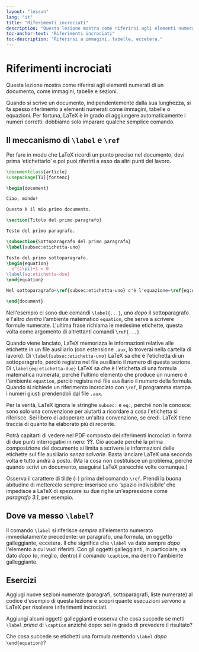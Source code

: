 ```yaml
---
layout: "lesson"
lang: "it"
title: "Riferimenti incrociati"
description: "Questa lezione mostra come riferirsi agli elementi numerati di un documento, come immagini, tabelle e sezioni."
toc-anchor-text: "Riferimenti incrociati"
toc-description: "Riferirsi a immagini, tabelle, eccetera."
---
```


# Riferimenti incrociati

<span
  class="summary">Questa lezione mostra come riferirsi agli elementi numerati di un documento, come immagini, tabelle e sezioni.</span>

Quando si scrive un documento, indipendentemente dalla sua lunghezza, si fa
spesso riferimento a elementi numerati come immagini, tabelle o equazioni.
Per fortuna, LaTeX è in grado di aggiungere automaticamente i numeri corretti:
dobbiamo solo imparare qualche semplice comando.

## Il meccanismo di `\label` e `\ref`

Per fare in modo che LaTeX ricordi un punto preciso nel documento,
devi prima ‘etichettarlo’ e poi puoi riferirti a esso da altri punti 
del lavoro.

```latex
\documentclass{article}
\usepackage[T1]{fontenc}

\begin{document}

Ciao, mondo!

Questo è il mio primo documento.

\section{Titolo del primo paragrafo}

Testo del primo paragrafo.

\subsection{Sottoparagrafo del primo paragrafo}
\label{subsec:etichetta-uno}

Testo del primo sottoparagrafo.
\begin{equation}
  e^{i\pi}+1 = 0
\label{eq:etichetta-due}
\end{equation}

Nel sottoparagrafo~\ref{subsec:etichetta-uno} c'è l'equazione~\ref{eq:etichetta-due}.

\end{document}
```

Nell'esempio ci sono due comandi `\label{...}`, uno _dopo_ il sottoparagrafo
e l'altro _dentro_ l'ambiente matematico `equation`, che serve a
scrivere formule numerate.
L'ultima frase richiama le medesime etichette, questa volta come
argomento di altrettanti comandi `\ref{...}`.

Quando viene lanciato, LaTeX memorizza le informazioni relative 
alle etichette in un file ausiliario (con estensione `.aux`,
lo troverai nella cartella di lavoro).
Di `\label{subsec:etichetta-uno}` LaTeX sa che è l'etichetta 
di un sottoparagrafo, perciò registra nel file ausiliario 
il numero di questa sezione.
Di `\label{eq:etichetta-due}` LaTeX sa che è l'etichetta di 
una formula matematica numerata, perché l'ultimo elemento
che produce un numero è l'ambiente `equation`, perciò
registra nel file ausiliario il numero della formula.
Quando si richiede un riferimento incrociato con `\ref`,
il programma stampa i numeri giusti prendendoli dal file
`.aux`.

Per la verità, LaTeX ignora le stringhe `subsec:` e `eq:`,
perché non le conosce: sono solo una convenzione per aiutarti
a ricordare a cosa l'etichetta si riferisce.
Sei libero di adoperare un'altra convenzione, se credi.
LaTeX tiene traccia di quanto ha elaborato più di recente.

Potrà capitarti di vedere nel PDF composto dei riferimenti 
incrociati in forma di due punti interrogativi in nero: **??**. 
Ciò accade perché la prima composizione del documento si limita
a scrivere le informazioni delle etichette sul file ausiliario 
_senza salvarle_. 
Basta lanciare LaTeX una seconda volta e tutto andrà a posto.
(Ma la cosa non costituisce un problema, perché quando scrivi
un documento, eseguirai LaTeX parecchie volte comunque.)

Osserva il carattere di tilde (`~`) prima del comando `\ref`.
Prendi la buona abitudine di mettercelo sempre: inserisce
uno ‘spazio indivisibile’ che impedisce a LaTeX di spezzare
su due righe un'espressione come _paragrafo 3.1_, per esempio.

## Dove va messo `\label`?

Il comando `\label` si riferisce _sempre_ all'elemento numerato 
immediatamente precedente: un paragrafo, una formula, un oggetto 
galleggiante, eccetera. 
Il che significa che `\label` va dato
sempre _dopo_ l'elemento a cui vuoi riferirti. 
Con gli oggetti galleggianti, in particolare, va dato _dopo_ 
(o, meglio, dentro) il comando `\caption`, ma dentro l'ambiente
galleggiante.

## Esercizi

Aggiugi nuove sezioni numerate (paragrafi, sottoparagrafi, liste
numerate) al codice d'esempio di questa lezione
e scopri quante esecuzioni servono a LaTeX per risolvere
i riferimenti incrociati.

Aggiungi alcuni oggetti galleggianti e osserva che cosa succede
se metti `\label` _prima_ di `\caption` anziché dopo: sei 
in grado di prevedere il risultato?

Che cosa succede se etichetti una formula mettendo `\label`
_dopo_ `\end{equation}`?
